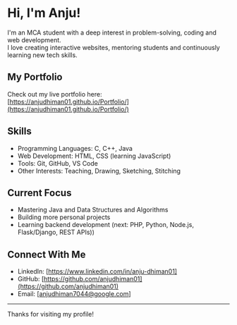 # Hi, I'm Anju!

I'm an MCA student with a deep interest in problem-solving, coding and web development.  
I love creating interactive websites, mentoring students and continuously learning new tech skills.

## My Portfolio
Check out my live portfolio here:  
[https://anjudhiman01.github.io/Portfolio/](https://anjudhiman01.github.io/Portfolio/)

## Skills
- Programming Languages: C, C++, Java
- Web Development: HTML, CSS (learning JavaScript)
- Tools: Git, GitHub, VS Code
- Other Interests: Teaching, Drawing, Sketching, Stitching

## Current Focus
- Mastering Java and Data Structures and Algorithms
- Building more personal projects
- Learning backend development (next: PHP, Python, Node.js, Flask/Django, REST APIs))

## Connect With Me
- LinkedIn: [https://www.linkedin.com/in/anju-dhiman01]
- GitHub: [https://github.com/anjudhiman01](https://github.com/anjudhiman01)
- Email: [anjudhiman7044@google.com]

---

Thanks for visiting my profile!
